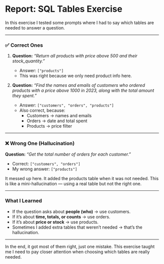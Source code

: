 # Report: SQL Tables Exercise

In this exercise I tested some prompts where I had to say which tables are needed to answer a question.  

---

### ✅ Correct Ones

1. **Question:** *“Return all products with price above 500 and their stock_quantity.”*  
   - Answer: `["products"]`  
   - This was right because we only need product info here.  

2. **Question:** *“Find the names and emails of customers who ordered products with a price above 1000 in 2023, along with the total amount they spent.”*  
   - Answer: `["customers", "orders", "products"]`  
   - Also correct, because:  
     - Customers → names and emails  
     - Orders → date and total spent  
     - Products → price filter  

---

### ❌ Wrong One (Hallucination)

**Question:** *“Get the total number of orders for each customer.”*  
- Correct: `["customers", "orders"]`  
- My wrong answer: `["products"]`  

It messed up here. It added the products table when it was not needed. This is like a mini-hallucination — using a real table but not the right one.  

---

### What I Learned

- If the question asks about **people (who)** → use customers.  
- If it’s about **time, totals, or counts** → use orders.  
- If it’s about **price or stock** → use products.  
- Sometimes I added extra tables that weren’t needed → that’s the hallucination.  

---

In the end, it got most of them right, just one mistake. This exercise taught me I need to pay closer attention when choosing which tables are really needed.
